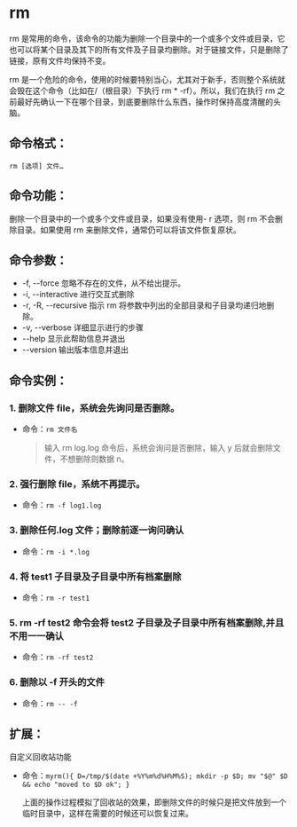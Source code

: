 # rm

rm 是常用的命令，该命令的功能为删除一个目录中的一个或多个文件或目录，它也可以将某个目录及其下的所有文件及子目录均删除。对于链接文件，只是删除了链接，原有文件均保持不变。

rm 是一个危险的命令，使用的时候要特别当心，尤其对于新手，否则整个系统就会毁在这个命令（比如在/（根目录）下执行 rm \* -rf）。所以，我们在执行 rm 之前最好先确认一下在哪个目录，到底要删除什么东西，操作时保持高度清醒的头脑。

## 命令格式：

`rm [选项] 文件…`

## 命令功能：

删除一个目录中的一个或多个文件或目录，如果没有使用- r 选项，则 rm 不会删除目录。如果使用 rm 来删除文件，通常仍可以将该文件恢复原状。

## 命令参数：

- -f, --force 忽略不存在的文件，从不给出提示。
- -i, --interactive 进行交互式删除
- -r, -R, --recursive 指示 rm 将参数中列出的全部目录和子目录均递归地删除。
- -v, --verbose 详细显示进行的步骤
- --help 显示此帮助信息并退出
- --version 输出版本信息并退出

## 命令实例：

### 1. 删除文件 file，系统会先询问是否删除。

- 命令：`rm 文件名`

  > 输入 rm log.log 命令后，系统会询问是否删除，输入 y 后就会删除文件，不想删除则数据 n。

### 2. 强行删除 file，系统不再提示。

- 命令：`rm -f log1.log`

### 3. 删除任何.log 文件；删除前逐一询问确认

- 命令：`rm -i *.log`

### 4. 将 test1 子目录及子目录中所有档案删除

- 命令：`rm -r test1`

### 5. rm -rf test2 命令会将 test2 子目录及子目录中所有档案删除,并且不用一一确认

- 命令：`rm -rf test2`

### 6. 删除以 -f 开头的文件

- 命令：`rm -- -f`

## 扩展：

自定义回收站功能

- 命令：`myrm(){ D=/tmp/$(date +%Y%m%d%H%M%S); mkdir -p $D; mv "$@" $D && echo "moved to $D ok"; }`

  上面的操作过程模拟了回收站的效果，即删除文件的时候只是把文件放到一个临时目录中，这样在需要的时候还可以恢复过来。
